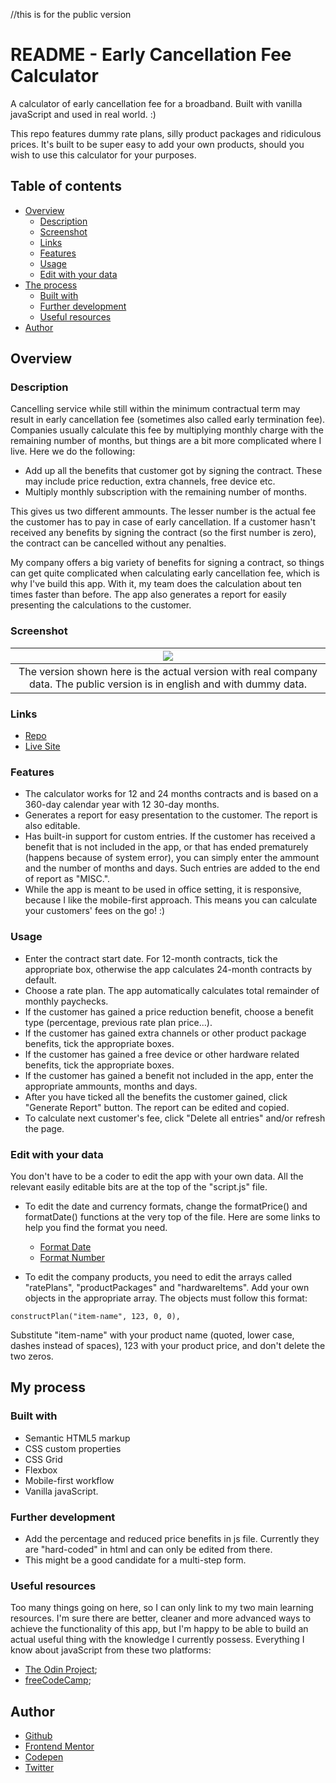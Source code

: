 //this is for the public version

# README - Early Cancellation Fee Calculator

A calculator of early cancellation fee for a broadband. Built with vanilla javaScript and used in real world. :)

This repo features dummy rate plans, silly product packages and ridiculous prices. It's built to be super easy to add your own products, should you wish to use this calculator for your purposes.

## Table of contents

- [Overview](#overview)
  - [Description](#description)
  - [Screenshot](#screenshot)
  - [Links](#links)
  - [Features](#features)
  - [Usage](#usage)
  - [Edit with your data](#edit-with-your-data)
- [The process](#the-process)
  - [Built with](#built-with)
  - [Further development](#further-development)
  - [Useful resources](#useful-resources)
- [Author](#author)

## Overview

### Description

Cancelling service while still within the minimum contractual term may result in early cancellation fee (sometimes also called early termination fee). Companies usually calculate this fee by multiplying monthly charge with the remaining number of months, but things are a bit more complicated where I live. Here we do the following:

- Add up all the benefits that customer got by signing the contract. These may include price reduction, extra channels, free device etc.
- Multiply monthly subscription with the remaining number of months.

This gives us two different ammounts. The lesser number is the actual fee the customer has to pay in case of early cancellation. If a customer hasn't received any benefits by signing the contract (so the first number is zero), the contract can be cancelled without any penalties.

My company offers a big variety of benefits for signing a contract, so things can get quite complicated when calculating early cancellation fee, which is why I've build this app. With it, my team does the calculation about ten times faster than before. The app also generates a report for easily presenting the calculations to the customer.

### Screenshot

| ![](screenshot.png) |
|:--:|
| The version shown here is the actual version with real company data. The public version is in english and with dummy data.|

### Links

- [Repo](https://github.com/je-jo/early-cancellation-fee-calculator)
- [Live Site](https://je-jo.github.io/early-cancellation-fee-calculator/)

### Features

- The calculator works for 12 and 24 months contracts and is based on a 360-day calendar year with 12 30-day months.
- Generates a report for easy presentation to the customer. The report is also editable.
- Has built-in support for custom entries. If the customer has received a benefit that is not included in the app, or that has ended prematurely (happens because of system error), you can simply enter the ammount and the number of months and days. Such entries are added to the end of report as "MISC.". 
- While the app is meant to be used in office setting, it is responsive, because I like the mobile-first approach. This means you can calculate your customers' fees on the go! :)

### Usage

- Enter the contract start date. For 12-month contracts, tick the appropriate box, otherwise the app calculates 24-month contracts by default.
- Choose a rate plan. The app automatically calculates total remainder of monthly paychecks.
- If the customer has gained a price reduction benefit, choose a benefit type (percentage, previous rate plan price...).
- If the customer has gained extra channels or other product package benefits, tick the appropriate boxes.
- If the customer has gained a free device or other hardware related benefits, tick the appropriate boxes.
- If the customer has gained a benefit not included in the app, enter the appropriate ammounts, months and days.
- After you have ticked all the benefits the customer gained, click "Generate Report" button. The report can be edited and copied.
- To calculate next customer's fee, click "Delete all entries" and/or refresh the page.

### Edit with your data

You don't have to be a coder to edit the app with your own data. All the relevant easily editable bits are at the top of the "script.js" file.

- To edit the date and currency formats, change the formatPrice() and formatDate() functions at the very top of the file. Here are some links to help you find the format you need.

  - [Format Date](https://developer.mozilla.org/en-US/docs/Web/JavaScript/Reference/Global_Objects/Date/toLocaleString)
  - [Format Number](https://developer.mozilla.org/en-US/docs/Web/JavaScript/Reference/Global_Objects/Number/toLocaleString)

- To edit the company products, you need to edit the arrays called "ratePlans", "productPackages" and "hardwareItems". Add your own objects in the appropriate array. The objects must follow this format:

`constructPlan("item-name", 123, 0, 0),`

Substitute "item-name" with your product name (quoted, lower case, dashes instead of spaces), 123 with your product price, and don't delete the two zeros.

## My process

### Built with

- Semantic HTML5 markup
- CSS custom properties
- CSS Grid
- Flexbox
- Mobile-first workflow
- Vanilla javaScript.

### Further development

- Add the percentage and reduced price benefits in js file. Currently they are "hard-coded" in html and can only be edited from there.
- This might be a good candidate for a multi-step form.


### Useful resources

Too many things going on here, so I can only link to my two main learning resources. I'm sure there are better, cleaner and more advanced ways to achieve the functionality of this app, but I'm happy to be able to build an actual useful thing with the knowledge I currently possess. Everything I know about javaScript from these two platforms:

- [The Odin Project](https://www.theodinproject.com/);
- [freeCodeCamp](https://www.freecodecamp.org/);

## Author

- [Github](https://github.com/je-jo)
- [Frontend Mentor](https://www.frontendmentor.io/profile/je-jo)
- [Codepen](https://codepen.io/je-jo)
- [Twitter](https://twitter.com/jelena_jo_)